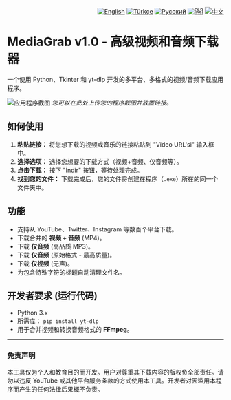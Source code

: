 <p align="right">
<a href="README.md"><img src="https://flagcdn.com/w20/gb.png" alt="English"></a>
<a href="README.tr.md"><img src="https://flagcdn.com/w20/tr.png" alt="Türkçe"></a>
<a href="README.ru.md"><img src="https://flagcdn.com/w20/ru.png" alt="Русский"></a>
<a href="README.hi.md"><img src="https://flagcdn.com/w20/in.png" alt="हिंदी"></a>
<a href="README.zh.md"><img src="https://flagcdn.com/w20/cn.png" alt="中文"></a>
</p>

# MediaGrab v1.0 - 高级视频和音频下载器

一个使用 Python、Tkinter 和 yt-dlp 开发的多平台、多格式的视频/音频下载应用程序。

![应用程序截图](https://i.imgur.com/your-screenshot-url.png)
_您可以在此处上传您的程序截图并放置链接。_

## 如何使用

1.  **粘贴链接：** 将您想下载的视频或音乐的链接粘贴到 "Video URL'si" 输入框中。
2.  **选择选项：** 选择您想要的下载方式（视频+音频、仅音频等）。
3.  **点击下载：** 按下 "İndir" 按钮，等待处理完成。
4.  **找到您的文件：** 下载完成后，您的文件将创建在程序（`.exe`）所在的同一个文件夹中。

## 功能

-   支持从 YouTube、Twitter、Instagram 等数百个平台下载。
-   下载合并的 **视频 + 音频** (MP4)。
-   下载 **仅音频** (高品质 MP3)。
-   下载 **仅音频** (原始格式 - 最高质量)。
-   下载 **仅视频** (无声)。
-   为包含特殊字符的标题自动清理文件名。

## 开发者要求 (运行代码)

-   Python 3.x
-   所需库： `pip install yt-dlp`
-   用于合并视频和转换音频格式的 **FFmpeg**。

---

### 免责声明

本工具仅为个人和教育目的而开发。用户对尊重其下载内容的版权负全部责任。请勿以违反 YouTube 或其他平台服务条款的方式使用本工具。开发者对因滥用本程序而产生的任何法律后果概不负责。